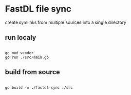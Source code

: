 # FastDL file sync

create symlinks from multiple sources into a single directory

## run localy

```shell script

go mod vendor
go run ./src/main.go
```

## build from source

```shell script

go build -o ./fastdl-sync ./src
```


